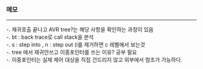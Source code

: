 ### 메모 ###
--- 
-. 재귀호출 끝나고 AVR tree?는 해당 사항을 확인하는 과정이 있음  
-. bt : back trace로 call stack을 분석  
-. s : step into , n : step out (i를 제거하면 c 레벨에서 보는것  
-. tree 에서 재귀안쓰고 이중포인터를 쓰는 이유? 공부 필요  
-. 이중포인터는 실제 제어 대상을 직접 건드리지 않고 외부에서 참조가 가능하다.  

